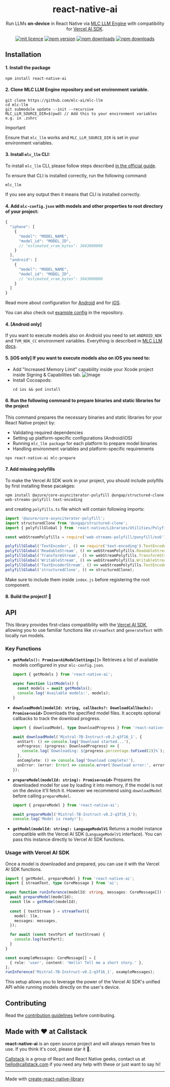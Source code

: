 <h1 align="center">react-native-ai</h1>

<div align="center">

Run LLMs <b>on-device</b> in React Native via <a href="https://github.com/mlc-ai/mlc-llm">MLC LLM Engine</a> with compatibility for <a href="https://sdk.vercel.ai/docs/">Vercel AI SDK</a>.
</div>


<div align="center">

[![mit licence](https://img.shields.io/dub/l/vibe-d.svg?style=for-the-badge)](https://github.com/callstackincubator/ai/blob/main/LICENSE)
[![npm version](https://img.shields.io/npm/v/react-native-ai?style=for-the-badge)](https://www.npmjs.org/package/react-native-ai)
[![npm downloads](https://img.shields.io/npm/dt/react-native-ai.svg?style=for-the-badge)](https://www.npmjs.org/package/react-native-ai)
[![npm downloads](https://img.shields.io/npm/dm/react-native-ai.svg?style=for-the-badge)](https://www.npmjs.org/package/react-native-ai)

</div>

## Installation

#### 1. Install the package

```
npm install react-native-ai
```

#### 2. Clone MLC LLM Engine repository and set environment variable.

```
git clone https://github.com/mlc-ai/mlc-llm
cd mlc-llm
git submodule update --init --recursive
MLC_LLM_SOURCE_DIR=$(pwd) // Add this to your environment variables e.g. in .zshrc
```

> [!IMPORTANT]
> Ensure that `mlc_llm` works and `MLC_LLM_SOURCE_DIR` is set in your environment variables.

#### 3. Install `mlc_llm` CLI:

To install `mlc_llm` CLI, please follow steps described [in the official guide](https://llm.mlc.ai/docs/install/mlc_llm.html).

To ensure that CLI is installed correctly, run the following command:

```
mlc_llm
```

If you see any output then it means that CLI is installed correctly.

#### 4. Add `mlc-config.json` with models and other properties to root directory of your project:

```js
{
  "iphone": [
    {
      "model": "MODEL_NAME",
      "model_id": "MODEL_ID",
      // "estimated_vram_bytes": 3043000000
    }
  ],
  "android": [
    {
      "model": "MODEL_NAME",
      "model_id": "MODEL_ID",
      // "estimated_vram_bytes": 3043000000
    }
  ]
}
```

Read more about configuration for [Android](https://llm.mlc.ai/docs/deploy/android.html#customize-the-app) and for [iOS](https://llm.mlc.ai/docs/deploy/ios.html#customize-the-app).

You can also check out [example config](https://github.com/callstackincubator/ai/blob/main/example/mlc-config.json) in the repository.

#### 4. **[Android only]**

If you want to execute models also on Android you need to set `ANDROID_NDK` and `TVM_NDK_CC` environment variables. Everything is described in [MLC LLM docs](https://llm.mlc.ai/docs/deploy/android.html#id2).

#### 5. **[iOS only]** If you want to execute models also on iOS you need to:

- Add "Increased Memory Limit" capability inside your Xcode project inside Signing & Capabilities tab.
  ![Image](https://github.com/user-attachments/assets/0f8eec76-2900-48d9-91b8-ad7b3adce235)
- Install Cocoapods:
  ```
  cd ios && pod install
  ```

#### 6. Run the following command to prepare binaries and static libraries for the project

This command prepares the necessary binaries and static libraries for your React Native project by:
- Validating required dependencies
- Setting up platform-specific configurations (Android/iOS)
- Running `mlc_llm package` for each platform to prepare model binaries
- Handling environment variables and platform-specific requirements

```
npx react-native-ai mlc-prepare
```

#### 7. Add missing polyfills

To make the Vercel AI SDK work in your project, you should include polyfills by first installing these pacakges:

```
npm install @azure/core-asynciterator-polyfill @ungap/structured-clone web-streams-polyfill text-encoding
```

and creating `polyfills.ts` file which will contain following imports:

```js
import '@azure/core-asynciterator-polyfill';
import structuredClone from '@ungap/structured-clone';
import { polyfillGlobal } from 'react-native/Libraries/Utilities/PolyfillFunctions';

const webStreamPolyfills = require('web-streams-polyfill/ponyfill/es6');

polyfillGlobal('TextEncoder', () => require('text-encoding').TextEncoder);
polyfillGlobal('ReadableStream', () => webStreamPolyfills.ReadableStream);
polyfillGlobal('TransformStream', () => webStreamPolyfills.TransformStream);
polyfillGlobal('WritableStream', () => webStreamPolyfills.WritableStream);
polyfillGlobal('TextEncoderStream', () => webStreamPolyfills.TextEncoderStream);
polyfillGlobal('structuredClone', () => structuredClone);
```

Make sure to include them inside `index.js` before registering the root component.

#### 8. Build the project! 🚀

## API

This library provides first-class compatibility with the [Vercel AI SDK](https://sdk.vercel.ai/docs), allowing you to use familiar functions like `streamText` and `generateText` with locally run models.

### Key Functions

*   **`getModels(): Promise<AiModelSettings[]>`**
    Retrieves a list of available models configured in your `mlc-config.json`.

    ```typescript
    import { getModels } from 'react-native-ai';

    async function listModels() {
      const models = await getModels();
      console.log('Available models:', models);
    }
    ```

*   **`downloadModel(modelId: string, callbacks?: DownloadCallbacks): Promise<void>`**
    Downloads the specified model files. It accepts optional callbacks to track the download progress.

    ```typescript
    import { downloadModel, type DownloadProgress } from 'react-native-ai';

    await downloadModel('Mistral-7B-Instruct-v0.2-q3f16_1', {
      onStart: () => console.log('Download started...'),
      onProgress: (progress: DownloadProgress) => {
        console.log(`Downloading: ${progress.percentage.toFixed(2)}%`);
      },
      onComplete: () => console.log('Download complete!'),
      onError: (error: Error) => console.error('Download error:', error),
    });
    ```

*   **`prepareModel(modelId: string): Promise<void>`**
    Prepares the downloaded model for use by loading it into memory, if the model is not on the device it'll fetch it. However we recommend using `downloadModel` before calling `prepareModel`.

    ```typescript
    import { prepareModel } from 'react-native-ai';

    await prepareModel('Mistral-7B-Instruct-v0.2-q3f16_1');
    console.log('Model is ready!');
    ```

*   **`getModel(modelId: string): LanguageModelV1`**
    Returns a model instance compatible with the Vercel AI SDK (`LanguageModelV1` interface). You can pass this instance directly to Vercel AI SDK functions.

### Usage with Vercel AI SDK

Once a model is downloaded and prepared, you can use it with the Vercel AI SDK functions.

```typescript
import { getModel, prepareModel } from 'react-native-ai';
import { streamText, type CoreMessage } from 'ai';

async function runInference(modelId: string, messages: CoreMessage[]) {
  await prepareModel(modelId);
  const llm = getModel(modelId);
  
  const { textStream } = streamText({
    model: llm,
    messages: messages,
  });

  for await (const textPart of textStream) {
    console.log(textPart);
  }
}

const exampleMessages: CoreMessage[] = [
  { role: 'user', content: 'Hello! Tell me a short story.' },
];
runInference('Mistral-7B-Instruct-v0.2-q3f16_1', exampleMessages);
```

This setup allows you to leverage the power of the Vercel AI SDK's unified API while running models directly on the user's device.

## Contributing

Read the [contribution guidelines](/CONTRIBUTING.md) before contributing.

## Made with ❤️ at Callstack

<b>react-native-ai</b> is an open source project and will always remain free to use. If you think it's cool, please star it 🌟. 

[Callstack][callstack-readme-with-love] is a group of React and React Native geeks, contact us at [hello@callstack.com](mailto:hello@callstack.com) if you need any help with these or just want to say hi!

---

Made with [create-react-native-library](https://github.com/callstack/react-native-builder-bob)

[callstack-readme-with-love]: https://callstack.com/?utm_source=github.com&utm_medium=referral&utm_campaign=react-native-ai&utm_term=readme-with-love
